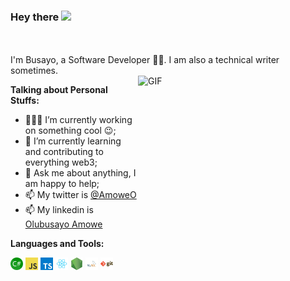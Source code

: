 
### Hey there <img src="https://media.giphy.com/media/hvRJCLFzcasrR4ia7z/giphy.gif" width="25px">

<br />
<br />
I'm Busayo, a Software Developer 🚀🚀. I am also a technical writer sometimes.
<br/>
  <img align="right" alt="GIF" src="https://c.tenor.com/AlUkiGkR2j8AAAAM/new-game-ahagon-umiko-programming.gif" width="300" height="300" />
  
**Talking about Personal Stuffs:**

- 👨🏽‍💻 I’m currently working on something cool :wink:;
- 🌱 I’m currently learning and contributing to everything web3; 
- 💬 Ask me about anything, I am happy to help;
- 📫 My twitter is [@AmoweO](https://twitter.com/AmoweO)
- 📫 My linkedin is [Olubusayo Amowe](https://www.linkedin.com/in/amoweolubusayo)

**Languages and Tools:**  

<code><img height="20" src="https://raw.githubusercontent.com/github/explore/80688e429a7d4ef2fca1e82350fe8e3517d3494d/topics/csharp/csharp.png"></code>
<code><img height="20" src="https://raw.githubusercontent.com/github/explore/80688e429a7d4ef2fca1e82350fe8e3517d3494d/topics/javascript/javascript.png"></code>
<code><img height="20" src="https://raw.githubusercontent.com/github/explore/80688e429a7d4ef2fca1e82350fe8e3517d3494d/topics/typescript/typescript.png"></code>
<code><img height="20" src="https://raw.githubusercontent.com/github/explore/80688e429a7d4ef2fca1e82350fe8e3517d3494d/topics/react/react.png"></code>
<code><img height="20" src="https://raw.githubusercontent.com/github/explore/80688e429a7d4ef2fca1e82350fe8e3517d3494d/topics/nodejs/nodejs.png"></code>
<code><img height="20" src="https://raw.githubusercontent.com/github/explore/80688e429a7d4ef2fca1e82350fe8e3517d3494d/topics/mysql/mysql.png"></code>
<code><img height="20" src="https://raw.githubusercontent.com/github/explore/80688e429a7d4ef2fca1e82350fe8e3517d3494d/topics/git/git.png"></code>

